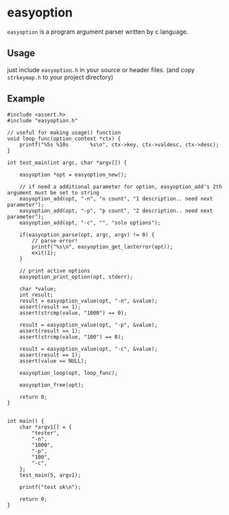 # easyoption
`easyoption` is a program argument parser written by c language.

## Usage

just include `easyoption.h` in your source or header files. (and copy `strkeymap.h` to your project directory)

## Example

	#include <assert.h>
	#include "easyoption.h"

	// useful for making usage() function
	void loop_func(option_context *ctx) {
		printf("%5s %10s       %s\n", ctx->key, ctx->valdesc, ctx->desc);
	}

	int test_main(int argc, char *argv[]) {

		easyoption *opt = easyoption_new();

		// if need a additional parameter for option, easyoption_add's 2th argument must be set to string
		easyoption_add(opt, "-n", "n count", "1 description.. need next parameter");
		easyoption_add(opt, "-p", "p count", "2 description.. need next parameter");
		easyoption_add(opt, "-c", "", "solo options");

		if(easyoption_parse(opt, argc, argv) != 0) {
			// parse error!
			printf("%s\n", easyoption_get_lasterror(opt));
			exit(1);
		}

		// print active options
		easyoption_print_option(opt, stderr);

		char *value;
		int result;
		result = easyoption_value(opt, "-n", &value);
		assert(result == 1);
		assert(strcmp(value, "1000") == 0);

		result = easyoption_value(opt, "-p", &value);
		assert(result == 1);
		assert(strcmp(value, "100") == 0);

		result = easyoption_value(opt, "-c", &value);
		assert(result == 1);
		assert(value == NULL);

		easyoption_loop(opt, loop_func);

		easyoption_free(opt);

		return 0;
	}


	int main() {
		char *argv1[] = {
			"tester",
			"-n",
			"1000",
			"-p",
			"100",
			"-c",
		};
		test_main(5, argv1);

		printf("test ok\n");

		return 0;
	}

